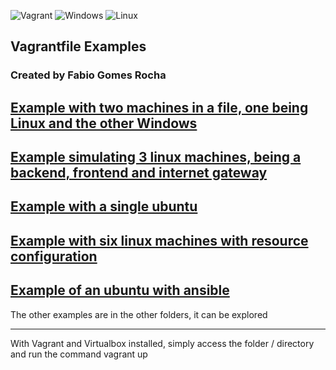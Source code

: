![Vagrant](https://img.shields.io/badge/Vagrant-2966CE?style=for-the-badge&logo=vagrant&logoColor=white)   ![Windows](https://img.shields.io/badge/Windows-017AD7?style=for-the-badge&logo=windows&logoColor=whi)   ![Linux](https://img.shields.io/badge/Linux-E34F26?style=for-the-badge&logo=linux&logoColor=black) 

## Vagrantfile Examples

### Created by  Fabio Gomes Rocha


[Example with two machines in a file, one being Linux and the other Windows](https://github.com/gomesrocha/vagrant-examples/tree/master/Ubuntu_windows10)
------
[Example simulating 3 linux machines, being a backend, frontend and internet gateway](https://github.com/gomesrocha/vagrant-examples/tree/master/empresa)
------
[Example with a single ubuntu](https://github.com/gomesrocha/vagrant-examples/tree/master/exemplo_ubuntu)
------
[Example with six linux machines with resource configuration](https://github.com/gomesrocha/vagrant-examples/tree/master/ged)
------
[Example of an ubuntu with ansible](https://github.com/gomesrocha/vagrant-examples/tree/master/ubuntu_ansible)
------

The other examples are in the other folders, it can be explored

------
With Vagrant and Virtualbox installed, simply access the folder / directory and run the command vagrant up